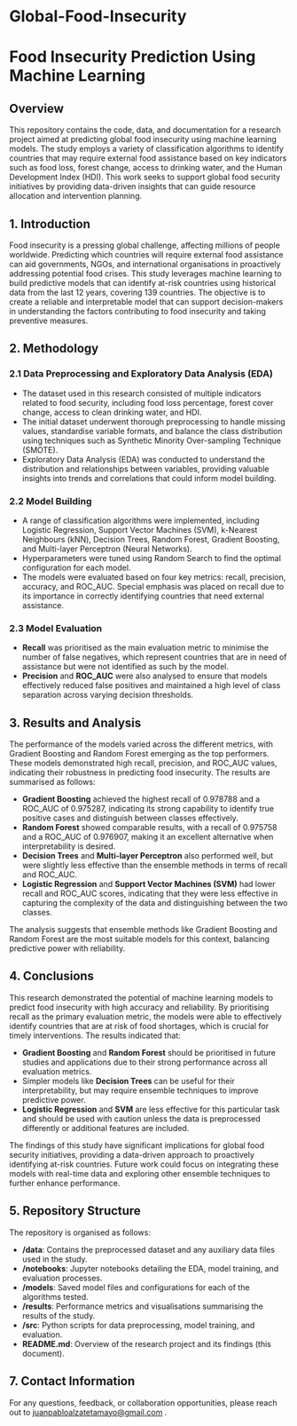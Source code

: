 # Global-Food-Insecurity


# Food Insecurity Prediction Using Machine Learning

## Overview

This repository contains the code, data, and documentation for a research project aimed at predicting global food insecurity using machine learning models. The study employs a variety of classification algorithms to identify countries that may require external food assistance based on key indicators such as food loss, forest change, access to drinking water, and the Human Development Index (HDI). This work seeks to support global food security initiatives by providing data-driven insights that can guide resource allocation and intervention planning.

## 1. Introduction

Food insecurity is a pressing global challenge, affecting millions of people worldwide. Predicting which countries will require external food assistance can aid governments, NGOs, and international organisations in proactively addressing potential food crises. This study leverages machine learning to build predictive models that can identify at-risk countries using historical data from the last 12 years, covering 139 countries. The objective is to create a reliable and interpretable model that can support decision-makers in understanding the factors contributing to food insecurity and taking preventive measures.

## 2. Methodology

### 2.1 Data Preprocessing and Exploratory Data Analysis (EDA)
- The dataset used in this research consisted of multiple indicators related to food security, including food loss percentage, forest cover change, access to clean drinking water, and HDI.
- The initial dataset underwent thorough preprocessing to handle missing values, standardise variable formats, and balance the class distribution using techniques such as Synthetic Minority Over-sampling Technique (SMOTE).
- Exploratory Data Analysis (EDA) was conducted to understand the distribution and relationships between variables, providing valuable insights into trends and correlations that could inform model building.

### 2.2 Model Building
- A range of classification algorithms were implemented, including Logistic Regression, Support Vector Machines (SVM), k-Nearest Neighbours (kNN), Decision Trees, Random Forest, Gradient Boosting, and Multi-layer Perceptron (Neural Networks).
- Hyperparameters were tuned using Random Search to find the optimal configuration for each model.
- The models were evaluated based on four key metrics: recall, precision, accuracy, and ROC_AUC. Special emphasis was placed on recall due to its importance in correctly identifying countries that need external assistance.

### 2.3 Model Evaluation
- **Recall** was prioritised as the main evaluation metric to minimise the number of false negatives, which represent countries that are in need of assistance but were not identified as such by the model.
- **Precision** and **ROC_AUC** were also analysed to ensure that models effectively reduced false positives and maintained a high level of class separation across varying decision thresholds.

## 3. Results and Analysis

The performance of the models varied across the different metrics, with Gradient Boosting and Random Forest emerging as the top performers. These models demonstrated high recall, precision, and ROC_AUC values, indicating their robustness in predicting food insecurity. The results are summarised as follows:

- **Gradient Boosting** achieved the highest recall of 0.978788 and a ROC_AUC of 0.975287, indicating its strong capability to identify true positive cases and distinguish between classes effectively.
- **Random Forest** showed comparable results, with a recall of 0.975758 and a ROC_AUC of 0.976907, making it an excellent alternative when interpretability is desired.
- **Decision Trees** and **Multi-layer Perceptron** also performed well, but were slightly less effective than the ensemble methods in terms of recall and ROC_AUC.
- **Logistic Regression** and **Support Vector Machines (SVM)** had lower recall and ROC_AUC scores, indicating that they were less effective in capturing the complexity of the data and distinguishing between the two classes.

The analysis suggests that ensemble methods like Gradient Boosting and Random Forest are the most suitable models for this context, balancing predictive power with reliability.

## 4. Conclusions

This research demonstrated the potential of machine learning models to predict food insecurity with high accuracy and reliability. By prioritising recall as the primary evaluation metric, the models were able to effectively identify countries that are at risk of food shortages, which is crucial for timely interventions. The results indicated that:

- **Gradient Boosting** and **Random Forest** should be prioritised in future studies and applications due to their strong performance across all evaluation metrics.
- Simpler models like **Decision Trees** can be useful for their interpretability, but may require ensemble techniques to improve predictive power.
- **Logistic Regression** and **SVM** are less effective for this particular task and should be used with caution unless the data is preprocessed differently or additional features are included.

The findings of this study have significant implications for global food security initiatives, providing a data-driven approach to proactively identifying at-risk countries. Future work could focus on integrating these models with real-time data and exploring other ensemble techniques to further enhance performance.

## 5. Repository Structure

The repository is organised as follows:

- **/data**: Contains the preprocessed dataset and any auxiliary data files used in the study.
- **/notebooks**: Jupyter notebooks detailing the EDA, model training, and evaluation processes.
- **/models**: Saved model files and configurations for each of the algorithms tested.
- **/results**: Performance metrics and visualisations summarising the results of the study.
- **/src**: Python scripts for data preprocessing, model training, and evaluation.
- **README.md**: Overview of the research project and its findings (this document).


## 7. Contact Information

For any questions, feedback, or collaboration opportunities, please reach out to juanpabloalzatetamayo@gmail.com  .
